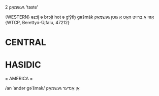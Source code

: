 געשמאַק 2
'taste'

{WESTERN}
əzɔ́j ə brɔjt hot ə gʲy̆t͡n̩ gəšmák אַזוי אַ ברויט האָט אַ גוטן געשמאַק {WTCP, Berettyó-Újfalu, 47212}

CENTRAL
========

HASIDIC
=======
= AMERICA = 

/an ˈandər gəˈšmak/ אַן אַנדער געשמאַק